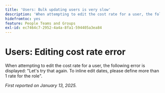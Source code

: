 ```yaml
---
title: 'Users: Bulk updating users is very slow'
description: 'When attempting to edit the cost rate for a user, the following error is displayed: "Lets try that again. To inline edit dates, please define more than 1 rate for the role".'
hidefromtoc: yes
feature: People Teams and Groups
exl-id: ec7464c7-2952-4a4a-8fa1-594405a3ea84
---
```

# Users: Editing cost rate error

When attempting to edit the cost rate for a user, the following error is displayed: "Let's try that again. To inline edit dates, please define more than 1 rate for the role".

_First reported on January 13, 2025._
